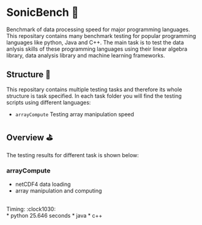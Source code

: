 # SonicBench :rocket:	
Benchmark of data processing speed for major programming languages. This repositary contains many benchmark testing for popular programming languages like python, Java and C++. The main task is to test the data anlysis skills of these programming languages using their linear algebra library, data analysis library and machine learning frameworks.<br/>

## Structure :file_folder:
This repositary contains multiple testing tasks and therefore its whole structure is task specified. In each task folder you will find the testing scripts using different languages:<br/>
* `arrayCompute` Testing array manipulation speed

## Overview :golf:
The testing results for different task is shown below:<br/>
### arrayCompute
* netCDF4 data loading
* array manipulation and computing
<br>
Timing: :clock1030: <br/>
* python 25.646 seconds
* java
* c++
<br>

